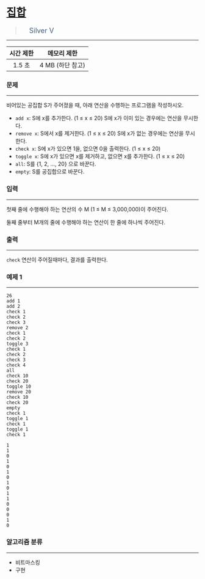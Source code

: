 # [집합](https://www.acmicpc.net/problem/11723)

> <img src="https://d2gd6pc034wcta.cloudfront.net/tier/6.svg" width="16" heigth="21" style = "vertical-align: middle;"/>&nbsp;<span style="font-size: 18px; color: #435f7a;">Silver V</span>

***

<div align="center">

|시간 제한|메모리 제한|
|:---:|:---:|
|1.5 초 |4 MB (하단 참고)|

</div>

### 문제

***

비어있는 공집합 S가 주어졌을 때, 아래 연산을 수행하는 프로그램을 작성하시오.

* <code>add x</code>: S에 x를 추가한다. (1 ≤ x ≤ 20) S에 x가 이미 있는 경우에는 연산을 무시한다.  
* <code>remove x</code>: S에서 x를 제거한다. (1 ≤ x ≤ 20) S에 x가 없는 경우에는 연산을 무시한다.  
* <code>check x</code>: S에 x가 있으면 1을, 없으면 0을 출력한다. (1 ≤ x ≤ 20)  
* <code>toggle x</code>: S에 x가 있으면 x를 제거하고, 없으면 x를 추가한다. (1 ≤ x ≤ 20)  
* <code>all</code>: S를 {1, 2, ..., 20} 으로 바꾼다.  
* <code>empty</code>: S를 공집합으로 바꾼다.

### 입력

***

첫째 줄에 수행해야 하는 연산의 수 M (1 ≤ M ≤ 3,000,000)이 주어진다.

둘째 줄부터 M개의 줄에 수행해야 하는 연산이 한 줄에 하나씩 주어진다.

### 출력

***

<code>check</code> 연산이 주어질때마다, 결과를 출력한다.

### 예제 1

***

```
26
add 1
add 2
check 1
check 2
check 3
remove 2
check 1
check 2
toggle 3
check 1
check 2
check 3
check 4
all
check 10
check 20
toggle 10
remove 20
check 10
check 20
empty
check 1
toggle 1
check 1
toggle 1
check 1
```

```
1
1
0
1
0
1
0
1
0
1
1
0
0
0
1
0
```

### 알고리즘 분류

***

* 비트마스킹
* 구현

